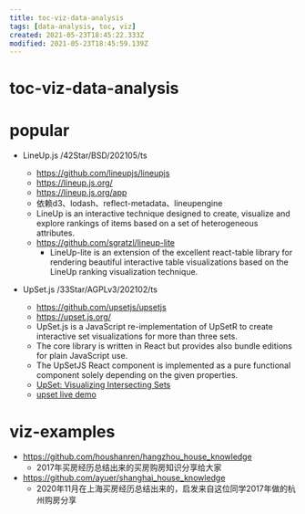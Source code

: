 ```yaml
---
title: toc-viz-data-analysis
tags: [data-analysis, toc, viz]
created: 2021-05-23T18:45:22.333Z
modified: 2021-05-23T18:45:59.139Z
---
```


# toc-viz-data-analysis

# popular

- LineUp.js /42Star/BSD/202105/ts
  - https://github.com/lineupjs/lineupjs
  - https://lineup.js.org/
  - https://lineup.js.org/app
  - 依赖d3、lodash、reflect-metadata、lineupengine
  - LineUp is an interactive technique designed to create, visualize and explore rankings of items based on a set of heterogeneous attributes.
  - https://github.com/sgratzl/lineup-lite
    - LineUp-lite is an extension of the excellent react-table library for rendering beautiful interactive table visualizations based on the LineUp ranking visualization technique.

- UpSet.js /33Star/AGPLv3/202102/ts
  - https://github.com/upsetjs/upsetjs
  - https://upset.js.org/
  - UpSet.js is a JavaScript re-implementation of UpSetR to create interactive set visualizations for more than three sets. 
  - The core library is written in React but provides also bundle editions for plain JavaScript use. 
  - The UpSetJS React component is implemented as a pure functional component solely depending on the given properties.
  - [UpSet: Visualizing Intersecting Sets](https://jku-vds-lab.at/tools/upset/)
  - [upset live demo](http://vcg.github.io/upset/)

# viz-examples

- https://github.com/houshanren/hangzhou_house_knowledge
  - 2017年买房经历总结出来的买房购房知识分享给大家
- https://github.com/ayuer/shanghai_house_knowledge
  - 2020年11月在上海买房经历总结出来的，启发来自这位同学2017年做的杭州购房分享

